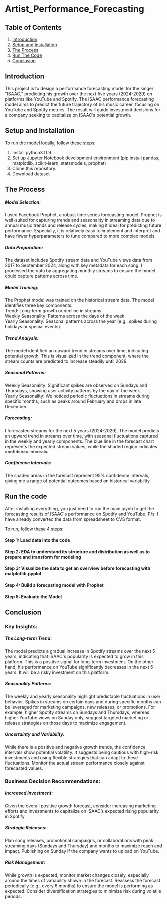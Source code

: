 # Artist_Performance_Forecasting

## Table of Contents
1. [Introduction](#introduction)
2. [Setup and Installation](#setup-and-installation)
3. [The Process](#the-process)
4. [Run The Code](#run-the-code)
5. [Conclusion](#conclusion)

## Introduction
This project is to design a performance forecasting model for the singer "ISAAC," predicting his growth over the next five years (2024-2029) on platforms like YouTube and Spotify. The ISAAC performance forecasting model aims to predict the future trajectory of his music career, focusing on YouTube and Spotify metrics. The result will guide investment decisions for a company seeking to capitalize on ISAAC’s potential growth.

## Setup and Installation
To run the model locally, follow these steps:

1. Install python3.11.9.
2. Set up Jupyter Notebook development environment (pip install pandas, matplotlib, scikit-learn, statsmodels, prophet)
3. Clone this repository.
4. Download dataset

## The Process
##### Model Selection:  
I used Facebook Prophet, a robust time series forecasting model. Prophet is well-suited for capturing trends and seasonality in streaming data due to annual music trends and release cycles, making it ideal for predicting future performance. Especially, it is relatively easy to implement and interpret and have fewer hyperparameters to tune compared to more complex models.

##### Data Preparation:  
The dataset includes Spotify stream data and YouTube views data from 2017 to September 2024, along with key metadata for each song.
I processed the data by aggregating monthly streams to ensure the model could capture patterns across time.

##### Model Training:  
The Prophet model was trained on the historical stream data. The model identifies three key components:  
Trend: Long-term growth or decline in streams.  
Weekly Seasonality: Patterns across the days of the week.  
Yearly Seasonality: Seasonal patterns across the year (e.g., spikes during holidays or special events).

##### Trend Analysis:  
The model identified an upward trend in streams over time, indicating potential growth. This is visualized in the trend component, where the stream counts are predicted to increase steadily until 2029.

##### Seasonal Patterns:  
Weekly Seasonality: Significant spikes are observed on Sundays and Thursdays, showing user activity patterns by the day of the week.  
Yearly Seasonality: We noticed periodic fluctuations in streams during specific months, such as peaks around February and drops in late December.

##### Forecasting:  
I forecasted streams for the next 5 years (2024-2029).
The model predicts an upward trend in streams over time, with seasonal fluctuations captured in the weekly and yearly components. The blue line in the forecast chart represents the expected stream values, while the shaded region indicates confidence intervals. 

##### Confidence Intervals:  
The shaded areas in the forecast represent 95% confidence intervals, giving me a range of potential outcomes based on historical variability.

## Run the code
After installing everything, you just need to run the main.ipynb to get the forecasting results of ISAAC's performance on Spotify and YouTube. 
P/s: I have already converted the data from spreadsheet to CVS format.

To run, follow these 4 steps:
#### Step 1: Load data into the code  
#### Step 2: EDA to understand its structure and distribution as well as to prepare and transform for modeling     
#### Step 3: Visualize the data to get an overview before forecasting with matplotlib.pyplot  
#### Step 4: Build a forecasting model with Prophet  
#### Step 5: Evaluate the Model

## Conclusion  
### Key Insights:
##### The Long-term Trend:  
The model predicts a gradual increase in Spotify streams over the next 5 years, indicating that ISAAC's popularity is expected to grow in this platform. This is a positive signal for long-term investment. On the other hand, his performance on YouTube significantly decreases in the next 5 years. It will be a risky investment on this platform.

##### Seasonality Patterns:  
The weekly and yearly seasonality highlight predictable fluctuations in user behavior. Spikes in streams on certain days and during specific months can be leveraged for marketing campaigns, new releases, or promotions. For example, higher Spotify streams on Sundays and Thursdays, whereas higher YouTube views on Sunday only, suggest targeted marketing or release strategies on those days to maximize engagement.

##### Uncertainty and Variability:   
While there is a positive and negative growth trends, the confidence intervals show potential volatility. It suggests being cautious with high-risk investments and using flexible strategies that can adapt to these fluctuations. Monitor the actual stream performance closely against forecasted values.

### Business Decision Recommendations:
##### Increased Investment:   
Given the overall positive growth forecast, consider increasing marketing efforts and investments to capitalize on ISAAC’s expected rising popularity in Spotify.

##### Strategic Releases:   
Plan song releases, promotional campaigns, or collaborations with peak streaming days (Sundays and Thursday) and months to maximize reach and impact. Publishing on Sunday if the company wants to upload on YouTube.

##### Risk Management:  
While growth is expected, monitor market changes closely, especially around the times of variability shown in the forecast. Reassess the forecast periodically (e.g., every 6 months) to ensure the model is performing as expected. Consider diversification strategies to minimize risk during volatile periods.
